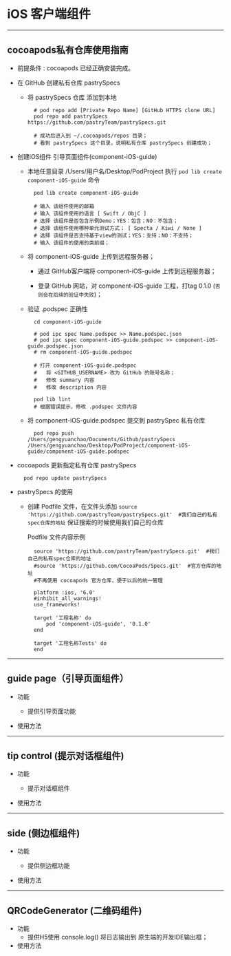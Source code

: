 # iOS 客户端组件

----
## cocoapods私有仓库使用指南

* 前提条件 : cocoapods 已经正确安装完成。

* 在 GitHub 创建私有仓库 pastrySpecs

    * 将 pastrySpecs 仓库 添加到本地

            # pod repo add [Private Repo Name] [GitHub HTTPS clone URL]
            pod repo add pastrySpecs https://github.com/pastryTeam/pastrySpecs.git
            
            # 成功后进入到 ~/.cocoapods/repos 目录；
            # 看到 pastrySpecs 这个目录，说明私有仓库 pastrySpecs 创建成功；

* 创建iOS组件 引导页面组件(component-iOS-guide)
    
    * 本地任意目录 /Users/用户名/Desktop/PodProject 执行 `pod lib create component-iOS-guide` 命令

            pod lib create component-iOS-guide

            # 输入 该组件使用的邮箱
            # 输入 该组件使用的语言 [ Swift / ObjC ]
            # 选择 该组件是否包含示例Demo；YES：包含；NO：不包含；
            # 选择 该组件使用哪种单元测试方式； [ Specta / Kiwi / None ]
            # 选择 该组件是否支持基于view的测试；YES：支持；NO：不支持；
            # 输入 该组件的使用的类前缀；

    * 将 component-iOS-guide 上传到远程服务器；
        
        * 通过 GitHub客户端将 component-iOS-guide 上传到远程服务器；

        * 登录 GitHub 网站，对 component-iOS-guide 工程，打tag 0.1.0 (`否则会在后续的验证中失败`)；
    
    * 验证 .podspec 正确性

            cd component-iOS-guide

            # pod ipc spec Name.podspec >> Name.podspec.json
            # pod ipc spec component-iOS-guide.podspec >> component-iOS-guide.podspec.json
            # rm component-iOS-guide.podspec

            # 打开 component-iOS-guide.podspec 
            #   将 <GITHUB_USERNAME> 改为 GitHub 的账号名称；
            #   修改 summary 内容
            #   修改 description 内容

            pod lib lint
            # 根据错误提示，修改 .podspec 文件内容

    * 将 component-iOS-guide.podspec 提交到 pastrySpec 私有仓库

            pod repo push /Users/gengyuanchao/Documents/Github/pastrySpecs /Users/gengyuanchao/Desktop/PodProject/component-iOS-guide/component-iOS-guide.podspec
            


* cocoapods 更新指定私有仓库 pastrySpecs

        pod repo update pastrySpecs

* pastrySpecs 的使用

    * 创建 Podfile 文件，在文件头添加 `source 'https://github.com/pastryTeam/pastrySpecs.git'  #我们自己的私有spec仓库的地址` 保证搜索的时候使用我们自己的仓库

      Podfile 文件内容示例

            source 'https://github.com/pastryTeam/pastrySpecs.git'  #我们自己的私有spec仓库的地址
            #source 'https://github.com/CocoaPods/Specs.git'  #官方仓库的地址
            #不再使用 cocoapods 官方仓库，便于以后的统一管理

            platform :ios, '6.0'
            #inhibit_all_warnings!
            use_frameworks!

            target '工程名称' do
                pod 'component-iOS-guide', '0.1.0'
            end

            target '工程名称Tests' do
            end

----
## guide page（引导页面组件）

* 功能

    * 提供引导页面功能

* 使用方法

----
## tip control (提示对话框组件)

* 功能

    * 提示对话框组件

* 使用方法

----
## side (侧边框组件)

* 功能

    * 提供侧边框功能

* 使用方法

----
## QRCodeGenerator (二维码组件)
* 功能
    * 提供H5使用 console.log() 将日志输出到 原生端的开发IDE输出框；
* 使用方法
